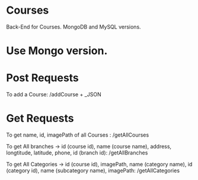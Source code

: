 # Courses
Back-End for Courses. MongoDB and MySQL versions.

# Use Mongo version.

# Post Requests

To add a Course: /addCourse + _JSON

# Get Requests

To get name, id, imagePath of all Courses :      /getAllCourses

To get All branches -> id (course id), name (course name), address, longtitude, latitude, phone, id (branch id):     /getAllBranches

To get All Categories -> id (course id), imagePath, name (category name), id (category id), name (subcategory name), imagePath: /getAllCategories
